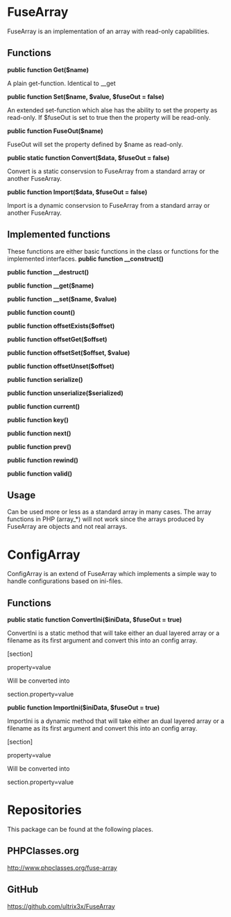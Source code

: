 FuseArray
=========
FuseArray is an implementation of an array with read-only capabilities.

Functions
---------
**public function Get($name)**

A plain get-function. Identical to __get

**public function Set($name, $value, $fuseOut = false)**

An extended set-function which alse has the ability to set the property as
read-only. If $fuseOut is set to true then the property will be read-only.

**public function FuseOut($name)**

FuseOut will set the property defined by $name as read-only.

**public static function Convert($data, $fuseOut = false)**

Convert is a static conservsion to FuseArray from a standard array or
another FuseArray.

**public function Import($data, $fuseOut = false)**

Import is a dynamic conservsion to FuseArray from a standard array or
another FuseArray.

Implemented functions
---------------------
These functions are either basic functions in the class or functions for
the implemented interfaces.
**public function __construct()**

**public function __destruct()**

**public function __get($name)**

**public function __set($name, $value)**

**public function count()**

**public function offsetExists($offset)**

**public function offsetGet($offset)**

**public function offsetSet($offset, $value)**

**public function offsetUnset($offset)**

**public function serialize()**

**public function unserialize($serialized)**

**public function current()**

**public function key()**

**public function next()**

**public function prev()**

**public function rewind()**

**public function valid()**

Usage
-----
Can be used more or less as a standard array in many cases. The array
functions in PHP (array_*) will not work since the arrays produced by
FuseArray are objects and not real arrays.

ConfigArray
===========
ConfigArray is an extend of FuseArray which implements a simple way to
handle configurations based on ini-files.

Functions
---------
**public static function ConvertIni($iniData, $fuseOut = true)**

ConvertIni is a static method that will take either an dual layered array
or a filename as its first argument and convert this into an config array.

[section]

property=value


Will be converted into

section.property=value


**public function ImportIni($iniData, $fuseOut = true)**

ImportIni is a dynamic method that will take either an dual layered array
or a filename as its first argument and convert this into an config array.

[section]

property=value


Will be converted into

section.property=value


Repositories
============
This package can be found at the following places.

PHPClasses.org
--------------
http://www.phpclasses.org/fuse-array

GitHub
------
https://github.com/ultrix3x/FuseArray
